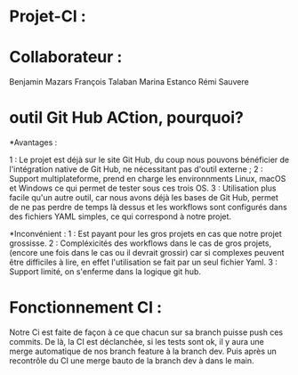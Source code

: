 # Projet-CI : 

# Collaborateur : 

Benjamin Mazars
François Talaban
Marina Estanco
Rémi Sauvere



# outil Git Hub ACtion, pourquoi?

*Avantages :

1 : Le projet est déjà sur le site Git Hub, du coup nous pouvons bénéficier de l'intégration native de Git Hub, ne nécessitant pas d'outil externe ;
2 : Support multiplateforme, prend en charge les environnments Linux, macOS et Windows ce qui permet de tester sous ces trois OS.
3 : Utilisation plus facile qu'un autre outil, car nous avons déjà les bases de Git Hub, permet de ne pas perdre de temps là dessus et les workflows sont configurés dans des fichiers YAML simples, ce qui correspond à notre projet.


*Inconvénient :
1 : Est payant pour les gros projets en cas que notre projet grossisse.
2 : Compléxicités des workflows dans le cas de gros projets, (encore une fois dans le cas ou il devrait grossir) car si complexes peuvent être difficiles à lire, en effet l'utilisation se fait par un seul fichier Yaml.
3 : Support limité, on s'enferme dans la logique git hub.




# Fonctionnement CI : 

Notre Ci est faite de façon à ce que chacun sur sa branch puisse push ces commits. 
De là, la CI est déclanchée, si les tests sont ok, il y aura une merge automatique de nos branch feature à la branch dev. Puis après un recontrôle du CI une merge bauto de la branch dev à dans le main. 